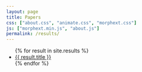 ```yaml
---
layout: page
title: Papers
css: ["about.css", "animate.css", "morphext.css"]
js: ["morphext.min.js", "about.js"]
permalink: /results/
---
```


<div class="thi-columns">
  <ul class="tag-post">
  {% for result in site.results %}
    <a class="post-title" href="{{ site.baseurl }}{{ result.url }}">
      <li>
        {{ result.title }} 
      </li>
    </a>
  {% endfor %}
  </ul>
</div>
